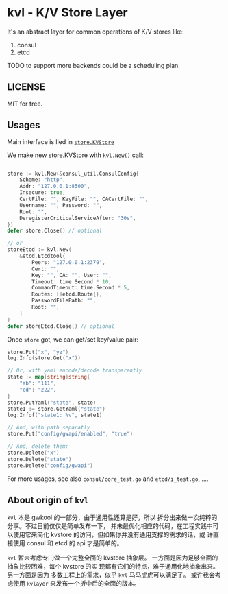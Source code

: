 # kvl - K/V Store Layer

It's an abstract layer for common operations of K/V stores like:

1. consul
2. etcd

TODO to support more backends could be a scheduling plan.

## LICENSE

MIT for free.

## Usages

Main interface is lied in [`store.KVStore`](store/store.go#L35)  

We make new store.KVStore with `kvl.New()` call:

```go

store := kvl.New(&consul_util.ConsulConfig{
    Scheme: "http",
    Addr: "127.0.0.1:8500",
    Insecure: true,
    CertFile: "", KeyFile: "", CACertFile: "",
    Username: "", Password: "",
    Root: "",
    DeregisterCriticalServiceAfter: "30s",
})
defer store.Close() // optional

// or
storeEtcd := kvl.New(
    &etcd.Etcdtool{
        Peers: "127.0.0.1:2379",
        Cert: "",
        Key: "", CA: "", User: "",
        Timeout: time.Second * 10,
        CommandTimeout: time.Second * 5,
        Routes: []etcd.Route{},
        PasswordFilePath: "",
        Root: "",
    }
)
defer storeEtcd.Close() // optional

```

Once `store` got, we can get/set key/value pair:

```go
store.Put("x", "yz")
log.Info(store.Get("x"))

// Or, with yaml encode/decode transparently
state := map[string]string{
    "ab": "111",
    "cd": "222",
}
store.PutYaml("state", state)
state1 := store.GetYaml("state")
log.Infof("state1: %v", state1)

// And, with path separatly
store.Put("config/gwapi/enabled", "true")

// And, delete them:
store.Delete("x")
store.Delete("state")
store.Delete("config/gwapi")
```

For more usages, see also `consul/core_test.go` and `etcd/i_test.go`, ....


## About origin of `kvl`

`kvl` 本是 gwkool 的一部分，由于通用性还算是好，所以
拆分出来做一次纯粹的分享。不过目前仅仅是简单发布一下，
并未最优化相应的代码，在工程实践中可以使用它来简化
kvstore 的访问，但如果你并没有通用支撑的需求的话，或
许直接使用 consul 和 etcd 的 api 才是简单的。

`kvl` 暂未考虑专门做一个完整全面的 kvstore 抽象层。
一方面是因为足够全面的抽象比较困难，每个 kvstore 的实
现都有它们的特点，难于通用化地抽象出来。另一方面是因为
多数工程上的需求，似乎 `kvl` 马马虎虎可以满足了。
或许我会考虑使用 `kvlayer` 来发布一个折中后的全面的版本。

